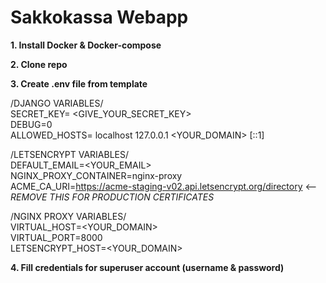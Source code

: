 # Sakkokassa Webapp

**1. Install Docker & Docker-compose**      

**2. Clone repo**      

**3. Create .env file from template**     

/DJANGO VARIABLES/  
SECRET_KEY= <GIVE_YOUR_SECRET_KEY>  
DEBUG=0  
ALLOWED_HOSTS= localhost 127.0.0.1 <YOUR_DOMAIN> [::1]  

/LETSENCRYPT VARIABLES/  
DEFAULT_EMAIL=<YOUR_EMAIL>  
NGINX_PROXY_CONTAINER=nginx-proxy  
ACME_CA_URI=https://acme-staging-v02.api.letsencrypt.org/directory  <-- *REMOVE THIS FOR PRODUCTION CERTIFICATES*     

/NGINX PROXY VARIABLES/  
VIRTUAL_HOST=<YOUR_DOMAIN>  
VIRTUAL_PORT=8000  
LETSENCRYPT_HOST=<YOUR_DOMAIN>  

**4. Fill credentials for superuser account (username & password)**    
